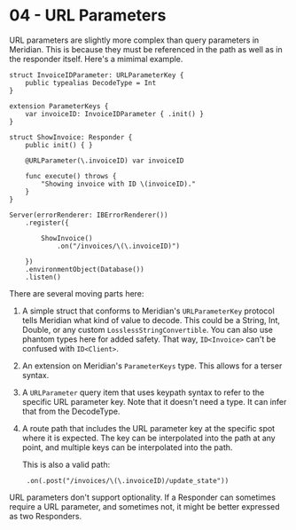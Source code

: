 # 04 - URL Parameters

URL parameters are slightly more complex than query parameters in Meridian. This is because they must be referenced in the path as well as in the responder itself. Here's a  mimimal example.

    struct InvoiceIDParameter: URLParameterKey {
        public typealias DecodeType = Int
    }
    
    extension ParameterKeys {
        var invoiceID: InvoiceIDParameter { .init() }
    }
    
    struct ShowInvoice: Responder {
        public init() { }
    
        @URLParameter(\.invoiceID) var invoiceID
        
        func execute() throws {
            "Showing invoice with ID \(invoiceID)."
        }
    }

    Server(errorRenderer: IBErrorRenderer())
        .register({
            
            ShowInvoice()
                .on("/invoices/\(\.invoiceID)")
            
        })
        .environmentObject(Database())
        .listen()

There are several moving parts here:

1. A simple struct that conforms to Meridian's `URLParameterKey` protocol tells Meridian what kind of value to decode. This could be a String, Int, Double, or any custom `LosslessStringConvertible`. You can also use phantom types here for added safety. That way, `ID<Invoice>` can't be confused with `ID<Client>`.
2. An extension on Meridian's `ParameterKeys` type. This allows for a terser syntax.
3. A `URLParameter` query item that uses keypath syntax to refer to the specific URL parameter key. Note that it doesn't need a type. It can infer that from the DecodeType.
4. A route path that includes the URL parameter key at the specific spot where it is expected. The key can be interpolated into the path at any point, and multiple keys can be interpolated into the path.

    This is also a valid path:

        .on(.post("/invoices/\(\.invoiceID)/update_state"))

URL parameters don't support optionality. If a Responder can sometimes require a URL parameter, and sometimes not, it might be better expressed as two Responders.